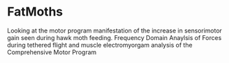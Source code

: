 # FatMoths
Looking at the motor program manifestation of the increase in sensorimotor gain seen during hawk moth feeding. 
Frequency Domain Anaylsis of Forces during tethered flight and muscle electromyorgam analysis of the Comprehensive Motor Program
